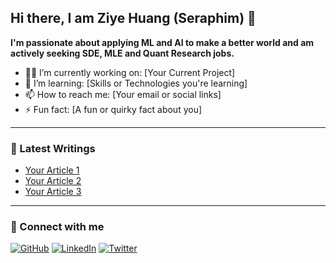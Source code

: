 ## Hi there, I am Ziye Huang (Seraphim) 👋

**I'm passionate about applying ML and AI to make a better world and am actively seeking SDE, MLE and Quant Research jobs.**

- 👨‍💻 I’m currently working on: [Your Current Project]
- 🌱 I’m learning: [Skills or Technologies you're learning]
- 📫 How to reach me: [Your email or social links]
- ⚡ Fun fact: [A fun or quirky fact about you]

---

### 🌟 Latest Writings
- [Your Article 1](#)
- [Your Article 2](#)
- [Your Article 3](#)

---

### 📱 Connect with me
[![GitHub](https://img.shields.io/badge/-GitHub-black?style=flat&logo=github)](https://github.com/yourusername)
[![LinkedIn](https://img.shields.io/badge/-LinkedIn-blue?style=flat&logo=linkedin)](https://linkedin.com/in/yourusername)
[![Twitter](https://img.shields.io/badge/-Twitter-blue?style=flat&logo=twitter)](https://twitter.com/yourusername)

<!--
**SeraphimHuang/SeraphimHuang** is a ✨ _special_ ✨ repository because its `README.md` (this file) appears on your GitHub profile.

Here are some ideas to get you started:

- 🔭 I’m currently working on ...
- 🌱 I’m currently learning ...
- 👯 I’m looking to collaborate on ...
- 🤔 I’m looking for help with ...
- 💬 Ask me about ...
- 📫 How to reach me: ...
- 😄 Pronouns: ...
- ⚡ Fun fact: ...
-->
